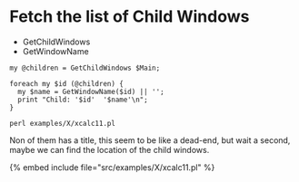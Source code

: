 # Fetch the list of Child Windows

* GetChildWindows
* GetWindowName

```
my @children = GetChildWindows $Main;

foreach my $id (@children) {
  my $name = GetWindowName($id) || '';
  print "Child: '$id'  '$name'\n";
}
```


```
perl examples/X/xcalc11.pl
```

Non of them has a title, this seem to be like a dead-end, but wait a second,
maybe we can find the location of the child windows.


{% embed include file="src/examples/X/xcalc11.pl" %}



